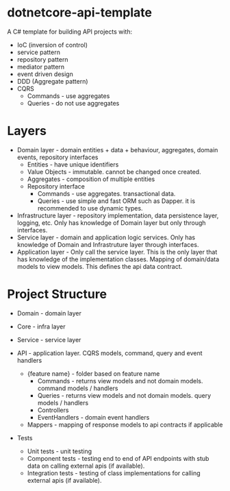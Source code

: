 # dotnetcore-api-template

A C# template for building API projects with:
  * IoC (inversion of control)
  * service pattern
  * repository pattern
  * mediator pattern
  * event driven design
  * DDD (Aggregate pattern)
  * CQRS
    * Commands - use aggregates 
    * Queries - do not use aggregates
  
# Layers
  * Domain layer - domain entities + data + behaviour, aggregates, domain events, repository interfaces
    * Entities - have unique identifiers
    * Value Objects - immutable. cannot be changed once created.
    * Aggregates - composition of multiple entities
    * Repository interface
      * Commands - use aggregates. transactional data.
      * Queries - use simple and fast ORM such as Dapper. it is recommended to use dynamic types.
  * Infrastructure layer - repository implementation, data persistence layer, logging, etc. Only has knowledge of Domain layer but only through interfaces.
  * Service layer - domain and application logic services. Only has knowledge of Domain and Infrastruture layer through interfaces.
  * Application layer - Only call the service layer. This is the only layer that has knowledge of the implementation classes. Mapping of domain/data models to view models. This defines the api data contract.
  
# Project Structure
  * Domain  - domain layer
  * Core - infra layer
  * Service - service layer
  * API - application layer. CQRS models, command, query and event handlers
    * {feature name} - folder based on feature name
      * Commands - returns view models and not domain models. command models / handlers
      * Queries - returns view models and not domain models. query models / handlers
      * Controllers
      * EventHandlers - domain event handlers
    * Mappers - mapping of response models to api contracts if applicable
    
  * Tests
    * Unit tests - unit testing
    * Component tests - testing end to end of API endpoints with stub data on calling external apis (if available).
    * Integration tests - testing of class implementations for calling external apis (if available).
  

 
